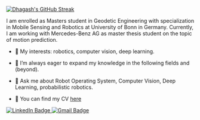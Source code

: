 <!-- ## Hi there 👋 -->

[![Dhagash's GitHub Streak](http://github-readme-streak-stats.herokuapp.com?user=Dhagash4&theme=dark&background=000000)](https://git.io/streak-stats)

I am enrolled as Masters student in Geodetic Engineering with specialization in Mobile Sensing and Robotics at University of Bonn in Germany.
Currently, I am working with Mercedes-Benz AG as master thesis student on the topic of motion prediction. 

- 🔭 My interests: robotics, computer vision, deep learning.

- 🌱 I’m always eager to expand my knowledge in the following fields and (beyond).

- 💬 Ask me about Robot Operating System, Computer Vision, Deep Learning, probabilistic robotics.

- 📎 You can find my CV [here](cv.pdf)

<div id="badges">
  <a href="https://www.linkedin.com/in/dhagash-desai/">
    <img src="https://img.shields.io/badge/LinkedIn-blue?style=for-the-badge&logo=linkedin&logoColor=white" alt="LinkedIn Badge"/>
  </a>
  <a href="mailto:desai.dhagash@gmail.com">
    <img src="https://img.shields.io/badge/Gmail-D14836?style=for-the-badge&logo=gmail&logoColor=white" alt="Gmail Badge"/>
  </a>
</div>
<!--
**Dhagash4/Dhagash4** is a ✨ _special_ ✨ repository because its `README.md` (this file) appears on your GitHub profile.

Here are some ideas to get you started:

- 🔭 I’m currently working on ...
- 🌱 I’m currently learning ...
- 👯 I’m looking to collaborate on ...
- 🤔 I’m looking for help with ...
- 💬 Ask me about ...
- 📫 How to reach me: ...
- 😄 Pronouns: ...
- ⚡ Fun fact: ...
-->

